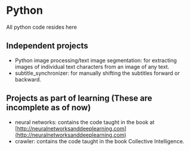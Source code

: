 # **Python**
All python code resides here

## **Independent projects**
- Python image processing/text image segmentation: for extracting images of individual text characters from an image of any text.
- subtitle_synchronizer: for manually shifting the subtitles forward or backward.

## **Projects as part of learning (These are incomplete as of now)**
- neural networks: contains the code taught in the book at [http://neuralnetworksanddeeplearning.com](http://neuralnetworksanddeeplearning.com)
- crawler: contains the code taught in the book Collective Intelligence.
